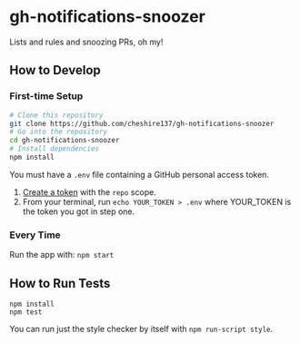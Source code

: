 # gh-notifications-snoozer

Lists and rules and snoozing PRs, oh my!

## How to Develop

### First-time Setup

```bash
# Clone this repository
git clone https://github.com/cheshire137/gh-notifications-snoozer
# Go into the repository
cd gh-notifications-snoozer
# Install dependencies
npm install
```

You must have a `.env` file containing a GitHub personal access token.

1. [Create a token](https://github.com/settings/tokens/new) with the `repo` scope.
2. From your terminal, run `echo YOUR_TOKEN > .env` where YOUR_TOKEN is the token you got in step one.

### Every Time

Run the app with: `npm start`

## How to Run Tests

    npm install
    npm test

You can run just the style checker by itself with `npm run-script style`.
